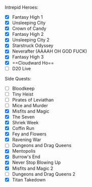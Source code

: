 Intrepid Heroes:
- [x] Fantasy High 1
- [x] Unsleeping City
- [x] Crown of Candy
- [x] Fantasy High 2
- [x] Unsleeping City 2
- [x] Starstruck Odyssey
- [x] Neverafter (AAAAH OH GOD FUCK)
- [x] Fantasy High 3
- [x] ==Cloudward Ho==
- [ ] D20 Live

Side Quests:
- [ ] Bloodkeep
- [ ] Tiny Heist
- [ ] Pirates of Leviathan
- [ ] Mice and Murder
- [x] Misfits and Magic
- [x] The Seven
- [x] Shriek Week
- [x] Coffin Run
- [x] Fey and Flowers
- [x] Ravening War
- [ ] Dungeons and Drag Queens
- [x] Mentopolis
- [x] Burrow's End
- [x] Never Stop Blowing Up
- [x] Misfits and Magic 2
- [ ] Dungeons and Drag Queens 2
- [x] Titan Takedown
